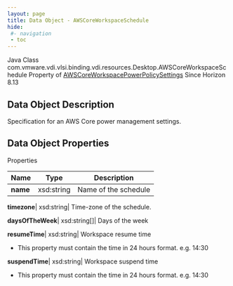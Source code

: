 ```yaml
---
layout: page
title: Data Object - AWSCoreWorkspaceSchedule
hide:
 #- navigation
 - toc
---
```






Java Class
    com.vmware.vdi.vlsi.binding.vdi.resources.Desktop.AWSCoreWorkspaceSchedule
Property of
     [AWSCoreWorkspacePowerPolicySettings](vdi.resources.Desktop.AWSCoreWorkspacePowerPolicySettings.md#field_detail)
Since 
    Horizon 8.13

## Data Object Description 

Specification for an AWS Core power management settings. 

## Data Object Properties

Properties

Name |  Type |  Description   
---|---|---  
**name**|  xsd:string|  Name of the schedule   
  
**timezone**|  xsd:string|  Time-zone of the schedule.   
  
**daysOfTheWeek**|  xsd:string[]|  Days of the week   
  
**resumeTime**|  xsd:string|  Workspace resume time   


  * This property must contain the time in 24 hours format. e.g. 14:30 

  
**suspendTime**|  xsd:string|  Workspace suspend time   


  * This property must contain the time in 24 hours format. e.g. 14:30 

  
  

  

